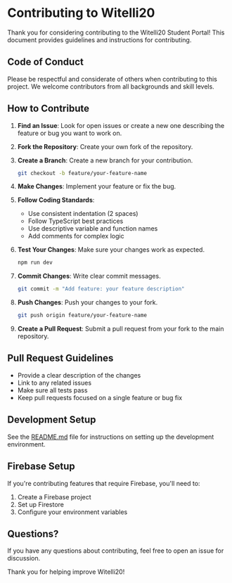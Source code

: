 # Contributing to Witelli20

Thank you for considering contributing to the Witelli20 Student Portal! This document provides guidelines and instructions for contributing.

## Code of Conduct

Please be respectful and considerate of others when contributing to this project. We welcome contributors from all backgrounds and skill levels.

## How to Contribute

1. **Find an Issue**: Look for open issues or create a new one describing the feature or bug you want to work on.

2. **Fork the Repository**: Create your own fork of the repository.

3. **Create a Branch**: Create a new branch for your contribution.
   ```bash
   git checkout -b feature/your-feature-name
   ```

4. **Make Changes**: Implement your feature or fix the bug.

5. **Follow Coding Standards**:
   - Use consistent indentation (2 spaces)
   - Follow TypeScript best practices
   - Use descriptive variable and function names
   - Add comments for complex logic

6. **Test Your Changes**: Make sure your changes work as expected.
   ```bash
   npm run dev
   ```

7. **Commit Changes**: Write clear commit messages.
   ```bash
   git commit -m "Add feature: your feature description"
   ```

8. **Push Changes**: Push your changes to your fork.
   ```bash
   git push origin feature/your-feature-name
   ```

9. **Create a Pull Request**: Submit a pull request from your fork to the main repository.

## Pull Request Guidelines

- Provide a clear description of the changes
- Link to any related issues
- Make sure all tests pass
- Keep pull requests focused on a single feature or bug fix

## Development Setup

See the [README.md](README.md) file for instructions on setting up the development environment.

## Firebase Setup

If you're contributing features that require Firebase, you'll need to:

1. Create a Firebase project
2. Set up Firestore
3. Configure your environment variables

## Questions?

If you have any questions about contributing, feel free to open an issue for discussion.

Thank you for helping improve Witelli20!